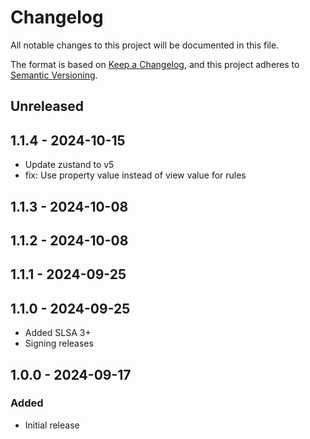 # Changelog
All notable changes to this project will be documented in this file.

The format is based on [Keep a Changelog](https://keepachangelog.com/en/1.0.0/),
and this project adheres to [Semantic Versioning](https://semver.org/spec/v2.0.0.html).

## Unreleased

## 1.1.4 - 2024-10-15
- Update zustand to v5
- fix: Use property value instead of view value for rules

## 1.1.3 - 2024-10-08

## 1.1.2 - 2024-10-08

## 1.1.1 - 2024-09-25

## 1.1.0 - 2024-09-25
- Added SLSA 3+
- Signing releases

## 1.0.0 - 2024-09-17
### Added
- Initial release

